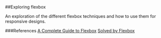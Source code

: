 ##Exploring flexbox

An exploration of the different flexbox techniques and how to use them for responsive designs.

###References
[A Complete Guide to Flexbox](https://css-tricks.com/snippets/css/a-guide-to-flexbox/)
[Solved by Flexbox](https://philipwalton.github.io/solved-by-flexbox/)
